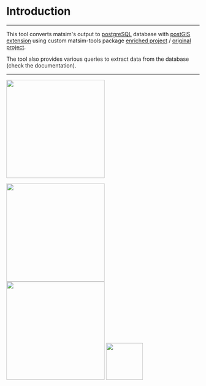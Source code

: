 # Introduction

___

This tool converts matsim's output to [postgreSQL](https://www.postgresql.org/) database with [postGIS extension](https://postgis.net/) using custom matsim-tools package [enriched project](https://github.com/gabRpt/matsim-python-tools) / [original project](https://github.com/matsim-vsp/matsim-python-tools).

The tool also provides various queries to extract data from the database (check the documentation).

___

[<img src="https://raw.githubusercontent.com/gabRpt/matsim-output-postgreSQL-converter/main/resources/docs/logo_univ_gustave_eiffel_rvb.svg" width=256>](https://www.univ-gustave-eiffel.fr/)

[<img src="https://raw.githubusercontent.com/gabRpt/matsim-output-postgreSQL-converter/main/resources/docs/logo_LAMES.svg" width=256>](https://lames.univ-gustave-eiffel.fr/en/)
[<img src="https://raw.githubusercontent.com/gabRpt/matsim-output-postgreSQL-converter/main/resources/docs/logo_SPLOTT.svg" width=256>](https://splott.univ-gustave-eiffel.fr/)
[<img src="https://raw.githubusercontent.com/gabRpt/matsim-output-postgreSQL-converter/main/resources/docs/logo_UMRAE.png" width=96>](https://www.umrae.fr/en/)
